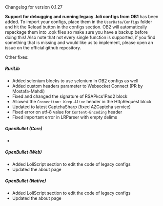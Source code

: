 Changelog for version 0.1.27

**Support for debugging and running legacy .loli configs from OB1** has been added. To import your configs, place them in the `UserData/Configs` folder and hit the Reload button in the configs section. OB2 will automatically repackage them into .opk files so make sure you have a backup before doing this! Also note that not every single function is supported, if you find something that is missing and would like us to implement, please open an issue on the official github repository.

Other fixes:

##### RuriLib
- Added selenium blocks to use selenium in OB2 configs as well
- Added custom headers parameter to Websocket Connect (PR by Mostafa-Mahdi)
- Fixed and changed the signature of RSAPkcs1Pad2 block
- Allowed the `Connection: Keep-Alive` header in the HttpRequest block
- Updated to latest CaptchaSharp (fixed AZCaptcha service)
- Fixed error on utf-8 value for `Content-Encoding` header
- Fixed important error in LRParser with empty delims

##### OpenBullet (Core)
- 

##### OpenBullet (Web)
- Added LoliScript section to edit the code of legacy configs
- Updated the about page

##### OpenBullet (Native)
- Added LoliScript section to edit the code of legacy configs
- Updated the about page
